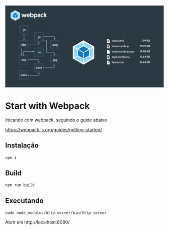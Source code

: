 ![era para ter uma imagem aqui](logo-webpack-js.jpeg)

# Start with Webpack

Inicando com webpack, seguindo o guide abaixo

https://webpack.js.org/guides/getting-started/


## Instalação

    npm i

## Build

    npm run build

## Executando

    node node_modules/http-server/bin/http-server

Abrir em http://localhost:8080/
